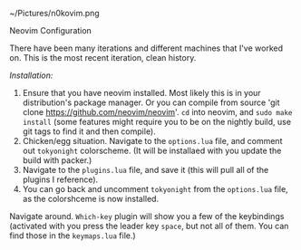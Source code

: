~/Pictures/n0kovim.png

Neovim Configuration


There have been many iterations and different machines that I've worked on. This is the most recent iteration, clean history.


_Installation:_
1. Ensure that you have neovim installed. Most likely this is in your distribution's package manager. Or you can compile from source 'git clone https://github.com/neovim/neovim'. `cd` into neovim, and `sudo make install` (some features might require you to be on the nightly build, use git tags to find it and then compile).
2. Chicken/egg situation. Navigate to the `options.lua` file, and comment out `tokyonight` colorscheme. (It will be installaed with you update the build with packer.)
3. Navigate to the `plugins.lua` file, and save it (this will pull all of the plugins I reference). 
4. You can go back and uncomment `tokyonight` from the `options.lua` file, as the colorshceme is now installed. 

Navigate around. `Which-key` plugin will show you a few of the keybindings (activated with you press the leader key `space`, but not all of them. You can find those in the `keymaps.lua` file.)
